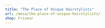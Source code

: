 ```yaml
---
title: "The Place of Unique Hairstylists"
url: /mesa/the-place-of-unique-hairstylists/
shop: Friseur
---
```

